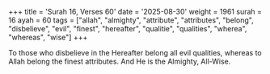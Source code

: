 +++
title = 'Surah 16, Verses 60'
date = '2025-08-30'
weight = 1961
surah = 16
ayah = 60
tags = ["allah", "almighty", "attribute", "attributes", "belong", "disbelieve", "evil", "finest", "hereafter", "qualitie", "qualities", "wherea", "whereas", "wise"]
+++

To those who disbelieve in the Hereafter belong all evil qualities, whereas to Allah belong the finest attributes. And He is the Almighty, All-Wise.